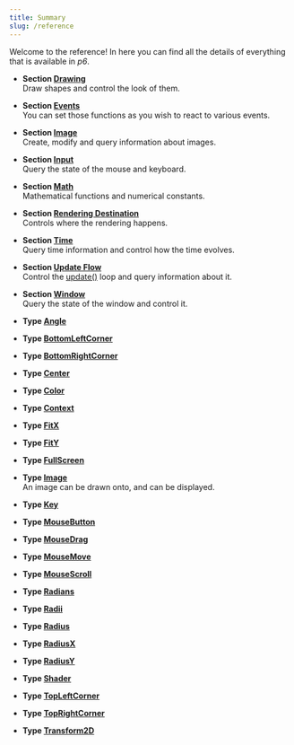 ```yaml
---
title: Summary 
slug: /reference 
---
```


Welcome to the reference! In here you can find all the details of everything that is available in *p6*.

* **Section [Drawing](/reference/drawing)** <br/>Draw shapes and control the look of them. 
* **Section [Events](/reference/events)** <br/>You can set those functions as you wish to react to various events. 
* **Section [Image](/reference/image)** <br/>Create, modify and query information about images. 
* **Section [Input](/reference/input)** <br/>Query the state of the mouse and keyboard. 
* **Section [Math](/reference/math)** <br/>Mathematical functions and numerical constants. 
* **Section [Rendering Destination](/reference/rendering-destination)** <br/>Controls where the rendering happens. 
* **Section [Time](/reference/time)** <br/>Query time information and control how the time evolves. 
* **Section [Update Flow](/reference/update-flow)** <br/>Control the [update()](/reference/events#update) loop and query information about it. 
* **Section [Window](/reference/window)** <br/>Query the state of the window and control it. 


 
 
* **Type [Angle](/reference/Types/angle)** 
* **Type [BottomLeftCorner](/reference/Types/bottom_left_corner)** 
* **Type [BottomRightCorner](/reference/Types/bottom_right_corner)** 
* **Type [Center](/reference/Types/center)** 
* **Type [Color](/reference/Types/color)** 
* **Type [Context](/reference/Types/context)** 
* **Type [FitX](/reference/Types/fit_x)** 
* **Type [FitY](/reference/Types/fit_y)** 
* **Type [FullScreen](/reference/Types/full_screen)** 
* **Type [Image](/reference/Types/image)** <br/>An image can be drawn onto, and can be displayed. 
* **Type [Key](/reference/Types/key)** 
* **Type [MouseButton](/reference/Types/mouse_button)** 
* **Type [MouseDrag](/reference/Types/mouse_drag)** 
* **Type [MouseMove](/reference/Types/mouse_move)** 
* **Type [MouseScroll](/reference/Types/mouse_scroll)** 
* **Type [Radians](/reference/Types/radians)** 
* **Type [Radii](/reference/Types/radii)** 
* **Type [Radius](/reference/Types/radius)** 
* **Type [RadiusX](/reference/Types/radius_x)** 
* **Type [RadiusY](/reference/Types/radius_y)** 
* **Type [Shader](/reference/Types/shader)** 
* **Type [TopLeftCorner](/reference/Types/top_left_corner)** 
* **Type [TopRightCorner](/reference/Types/top_right_corner)** 
* **Type [Transform2D](/reference/Types/transform2_d)** 

